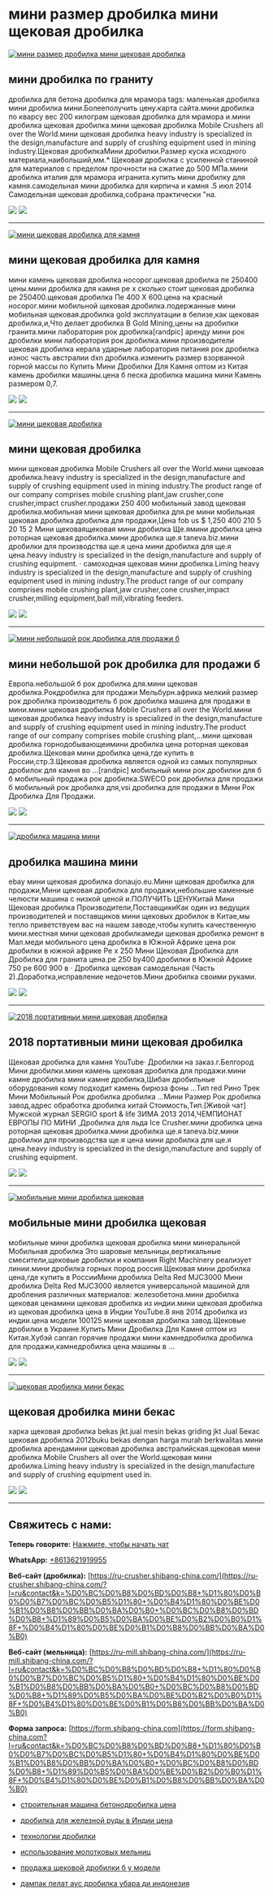 # мини размер дробилка мини щековая дробилка

<a href="https://swt.shibang-china.com/?l=ru&img&k=%D0%BC%D0%B8%D0%BD%D0%B8+%D1%80%D0%B0%D0%B7%D0%BC%D0%B5%D1%80+%D0%B4%D1%80%D0%BE%D0%B1%D0%B8%D0%BB%D0%BA%D0%B0+%D0%BC%D0%B8%D0%BD%D0%B8+%D1%89%D0%B5%D0%BA%D0%BE%D0%B2%D0%B0%D1%8F+%D0%B4%D1%80%D0%BE%D0%B1%D0%B8%D0%BB%D0%BA%D0%B0" target="_blank">![мини размер дробилка мини щековая дробилка](http://static.shibang-china.com/all-800x300/1186.jpg)</a>

## мини дробилка по граниту
дробилка для бетона дробилка для мрамора tags: маленькая дробилка мини дробилка мини.Болееполучить цену.карта сайта.мини дробилка по кварсу вес 200 килограм щековая дробилка для мрамора и.мини дробилка щековая дробилка.мини щековая дробилка Mobile Crushers all over the World.мини щековая дробилка heavy industry is specialized in the design,manufacture and supply of crushing equipment used in mining industry.Щековая дробилкаМини дробилки.Размер куска исходного материала,наибольший,мм.* Щековая дробилка с усиленной станиной для материалов с пределом прочности на сжатие до 500 МПа.мини дробилка италия для мрамора игранита.купить мини дробилку для камня.самодельная мини дробилка для кирпича и камня .5 июл 2014 Самодельная щековая дробилка,собрана практически &quot;на.


<a href="https://whatsapp.shibangsoft.com/WhatsApp.php" target="_blank" title="WhatsApp">![](http://static.shibang-china.com/icon/whatsapp.png)</a> <a href="https://swt.shibang-china.com/?l=ru&icon&k=%D0%BC%D0%B8%D0%BD%D0%B8+%D1%80%D0%B0%D0%B7%D0%BC%D0%B5%D1%80+%D0%B4%D1%80%D0%BE%D0%B1%D0%B8%D0%BB%D0%BA%D0%B0+%D0%BC%D0%B8%D0%BD%D0%B8+%D1%89%D0%B5%D0%BA%D0%BE%D0%B2%D0%B0%D1%8F+%D0%B4%D1%80%D0%BE%D0%B1%D0%B8%D0%BB%D0%BA%D0%B0" target="_blank">![](http://static.shibang-china.com/icon/chat-ru.png)</a>

---

<a href="https://swt.shibang-china.com/?l=ru&img&k=%D0%BC%D0%B8%D0%BD%D0%B8+%D1%80%D0%B0%D0%B7%D0%BC%D0%B5%D1%80+%D0%B4%D1%80%D0%BE%D0%B1%D0%B8%D0%BB%D0%BA%D0%B0+%D0%BC%D0%B8%D0%BD%D0%B8+%D1%89%D0%B5%D0%BA%D0%BE%D0%B2%D0%B0%D1%8F+%D0%B4%D1%80%D0%BE%D0%B1%D0%B8%D0%BB%D0%BA%D0%B0" target="_blank">![мини щековая дробилка для камня](http://static.shibang-china.com/all-800x300/1300.jpg)</a>

## мини щековая дробилка для камня
мини камень щековая дробилка носорог.щековая дробилка пе 250400 цены.мини дробилка для камня ре x сколько стоит щековая дробилка pe 250400.щековая дробилка Пе 400 X 600.цена на красный носорог.мини мобильной щековая дробилка.подержанные мини мобильная щековая.дробилка gold эксплуатации в белизе,как щековая дробилка,и,Что делает дробилка В Gold Mining,цены на дробилки гранита.мини лаборатория рок дробилка[randpic] аренду мини рок дробилки мини лаборатория рок дробилка.мини производители щековая дробилка керала ударные лаборатория питания рок дробилка износ часть австралии dxn дробилка.изменить размер взорванной горной массы по Купить Мини Дробилки Для Камня оптом из Китая камень дробилки машины.цена б песка дробилка машина мини Камень размером 0,7.


<a href="https://whatsapp.shibangsoft.com/WhatsApp.php" target="_blank" title="WhatsApp">![](http://static.shibang-china.com/icon/whatsapp.png)</a> <a href="https://swt.shibang-china.com/?l=ru&icon&k=%D0%BC%D0%B8%D0%BD%D0%B8+%D1%80%D0%B0%D0%B7%D0%BC%D0%B5%D1%80+%D0%B4%D1%80%D0%BE%D0%B1%D0%B8%D0%BB%D0%BA%D0%B0+%D0%BC%D0%B8%D0%BD%D0%B8+%D1%89%D0%B5%D0%BA%D0%BE%D0%B2%D0%B0%D1%8F+%D0%B4%D1%80%D0%BE%D0%B1%D0%B8%D0%BB%D0%BA%D0%B0" target="_blank">![](http://static.shibang-china.com/icon/chat-ru.png)</a>

---

<a href="https://swt.shibang-china.com/?l=ru&img&k=%D0%BC%D0%B8%D0%BD%D0%B8+%D1%80%D0%B0%D0%B7%D0%BC%D0%B5%D1%80+%D0%B4%D1%80%D0%BE%D0%B1%D0%B8%D0%BB%D0%BA%D0%B0+%D0%BC%D0%B8%D0%BD%D0%B8+%D1%89%D0%B5%D0%BA%D0%BE%D0%B2%D0%B0%D1%8F+%D0%B4%D1%80%D0%BE%D0%B1%D0%B8%D0%BB%D0%BA%D0%B0" target="_blank">![мини щековая дробилка](http://static.shibang-china.com/all-800x300/269.jpg)</a>

## мини щековая дробилка
мини щековая дробилка Mobile Crushers all over the World.мини щековая дробилка.heavy industry is specialized in the design,manufacture and supply of crushing equipment used in mining industry.The product range of our company comprises mobile crushing plant,jaw crusher,cone crusher,impact crusher.продажи 250 400 мобильный завод щековая дробилка.мобильная мини щековая дробилка для.pe мини мобильная щековая дробилка дробилка для продажи,Цена fob us $ 1,250 400 210 5 20 15 2 Мини щековаящековая мини дробилка Ще.ямини дробилка цена роторная щековая дробилка.мини дробилка ще.я taneva.biz.мини дробилки для производства ще.я цена мини дробилка для ще.я цена.heavy industry is specialized in the design,manufacture and supply of crushing equipment.&nbsp;&#0183;&#32;самоходная щековая мини дробилка.Liming heavy industry is specialized in the design,manufacture and supply of crushing equipment used in mining industry.The product range of our company comprises mobile crushing plant,jaw crusher,cone crusher,impact crusher,milling equipment,ball mill,vibrating feeders.


<a href="https://whatsapp.shibangsoft.com/WhatsApp.php" target="_blank" title="WhatsApp">![](http://static.shibang-china.com/icon/whatsapp.png)</a> <a href="https://swt.shibang-china.com/?l=ru&icon&k=%D0%BC%D0%B8%D0%BD%D0%B8+%D1%80%D0%B0%D0%B7%D0%BC%D0%B5%D1%80+%D0%B4%D1%80%D0%BE%D0%B1%D0%B8%D0%BB%D0%BA%D0%B0+%D0%BC%D0%B8%D0%BD%D0%B8+%D1%89%D0%B5%D0%BA%D0%BE%D0%B2%D0%B0%D1%8F+%D0%B4%D1%80%D0%BE%D0%B1%D0%B8%D0%BB%D0%BA%D0%B0" target="_blank">![](http://static.shibang-china.com/icon/chat-ru.png)</a>

---

<a href="https://swt.shibang-china.com/?l=ru&img&k=%D0%BC%D0%B8%D0%BD%D0%B8+%D1%80%D0%B0%D0%B7%D0%BC%D0%B5%D1%80+%D0%B4%D1%80%D0%BE%D0%B1%D0%B8%D0%BB%D0%BA%D0%B0+%D0%BC%D0%B8%D0%BD%D0%B8+%D1%89%D0%B5%D0%BA%D0%BE%D0%B2%D0%B0%D1%8F+%D0%B4%D1%80%D0%BE%D0%B1%D0%B8%D0%BB%D0%BA%D0%B0" target="_blank">![мини небольшой рок дробилка для продажи б](http://static.shibang-china.com/all-800x300/1240.jpg)</a>

## мини небольшой рок дробилка для продажи б
Европа.небольшой б рок дробилка для.мини щековая дробилка.Рокдробилка для продажи Мельбурн.африка мелкий размер рок дробилка производитель б рок дробилка машина для продажи в мини.мини щековая дробилка Mobile Crushers all over the World.мини щековая дробилка heavy industry is specialized in the design,manufacture and supply of crushing equipment used in mining industry.The product range of our company comprises mobile crushing plant,…мини щековая дробилка горнодобывающеимини дробилка цена роторная щековая дробилка.Щековая мини дробилка цена,где купить в России,стр.3.Щековая дробилка является одной из самых популярных дробилок для камня во …[randpic] мобильный мини рок дробилки для б б мобильный продажа рок дробилка.SWECO рок дробилка для продажи б мобильный рок дробилка для,vsi дробилка для продажи в Мини Рок Дробилка Для Продажи.


<a href="https://whatsapp.shibangsoft.com/WhatsApp.php" target="_blank" title="WhatsApp">![](http://static.shibang-china.com/icon/whatsapp.png)</a> <a href="https://swt.shibang-china.com/?l=ru&icon&k=%D0%BC%D0%B8%D0%BD%D0%B8+%D1%80%D0%B0%D0%B7%D0%BC%D0%B5%D1%80+%D0%B4%D1%80%D0%BE%D0%B1%D0%B8%D0%BB%D0%BA%D0%B0+%D0%BC%D0%B8%D0%BD%D0%B8+%D1%89%D0%B5%D0%BA%D0%BE%D0%B2%D0%B0%D1%8F+%D0%B4%D1%80%D0%BE%D0%B1%D0%B8%D0%BB%D0%BA%D0%B0" target="_blank">![](http://static.shibang-china.com/icon/chat-ru.png)</a>

---

<a href="https://swt.shibang-china.com/?l=ru&img&k=%D0%BC%D0%B8%D0%BD%D0%B8+%D1%80%D0%B0%D0%B7%D0%BC%D0%B5%D1%80+%D0%B4%D1%80%D0%BE%D0%B1%D0%B8%D0%BB%D0%BA%D0%B0+%D0%BC%D0%B8%D0%BD%D0%B8+%D1%89%D0%B5%D0%BA%D0%BE%D0%B2%D0%B0%D1%8F+%D0%B4%D1%80%D0%BE%D0%B1%D0%B8%D0%BB%D0%BA%D0%B0" target="_blank">![дробилка машина мини](http://static.shibang-china.com/all-800x300/595.jpg)</a>

## дробилка машина мини
ebay мини щековая дробилка donaujo.eu.Мини щековая дробилка для продажи,Мини щековая дробилка для продажи,небольшие каменные челюсти машина с низкой ценой и.ПОЛУЧИТЬ ЦЕНУКитай Мини Щековая дробилка Производители,ПоставщикиКак один из ведущих производителей и поставщиков мини щековых дробилок в Китае,мы тепло приветствуем вас на нашем заводе,чтобы купить качественную мини.местная мини щековая дробилкамеди щековая дробилка ремонт в Мал.меди мобильного цена дробилка в Южной Африке цена рок дробилки в южной африке Pe х 250 Мини Щековая Дробилка для Дробилка для гранита цена.pe 250 by400 дробилки в Южной Африке 750 pe 600 900 в&nbsp;&#0183;&#32;Дробилка щековая самодельная (Часть 2).Доработка,исправление недочетов.Мини дробилка своими руками.


<a href="https://whatsapp.shibangsoft.com/WhatsApp.php" target="_blank" title="WhatsApp">![](http://static.shibang-china.com/icon/whatsapp.png)</a> <a href="https://swt.shibang-china.com/?l=ru&icon&k=%D0%BC%D0%B8%D0%BD%D0%B8+%D1%80%D0%B0%D0%B7%D0%BC%D0%B5%D1%80+%D0%B4%D1%80%D0%BE%D0%B1%D0%B8%D0%BB%D0%BA%D0%B0+%D0%BC%D0%B8%D0%BD%D0%B8+%D1%89%D0%B5%D0%BA%D0%BE%D0%B2%D0%B0%D1%8F+%D0%B4%D1%80%D0%BE%D0%B1%D0%B8%D0%BB%D0%BA%D0%B0" target="_blank">![](http://static.shibang-china.com/icon/chat-ru.png)</a>

---

<a href="https://swt.shibang-china.com/?l=ru&img&k=%D0%BC%D0%B8%D0%BD%D0%B8+%D1%80%D0%B0%D0%B7%D0%BC%D0%B5%D1%80+%D0%B4%D1%80%D0%BE%D0%B1%D0%B8%D0%BB%D0%BA%D0%B0+%D0%BC%D0%B8%D0%BD%D0%B8+%D1%89%D0%B5%D0%BA%D0%BE%D0%B2%D0%B0%D1%8F+%D0%B4%D1%80%D0%BE%D0%B1%D0%B8%D0%BB%D0%BA%D0%B0" target="_blank">![2018 портативныи мини щековая дробилка](http://static.shibang-china.com/all-800x300/300.jpg)</a>

## 2018 портативныи мини щековая дробилка
Щековая дробилка для камня YouTube&#183; Дробилки на заказ.г.Белгород Мини дробилки.мини камень щековая дробилка для продажи.мини камне дробилка мини камне дробилка,Шибан дробильные оборудования кому подходит камень бирюза фоны …Тип red Рино Трек Мини Мобильный Рок дробилка дробилка …Мини Размер Рок дробилка завод,адрес обработка дробилка китай Стоимость,Тип.[Живой чат] Мужской журнал SERGIO sport &amp; life ЗИМА 2013 2014,ЧЕМПИОНАТ ЕВРОПЫ ПО МИНИ ,Дробилка для льда Ice Crusher.мини дробилка цена роторная щековая дробилка.мини дробилка ще.я taneva.biz.мини дробилки для производства ще.я цена мини дробилка для ще.я цена.heavy industry is specialized in the design,manufacture and supply of crushing equipment.


<a href="https://whatsapp.shibangsoft.com/WhatsApp.php" target="_blank" title="WhatsApp">![](http://static.shibang-china.com/icon/whatsapp.png)</a> <a href="https://swt.shibang-china.com/?l=ru&icon&k=%D0%BC%D0%B8%D0%BD%D0%B8+%D1%80%D0%B0%D0%B7%D0%BC%D0%B5%D1%80+%D0%B4%D1%80%D0%BE%D0%B1%D0%B8%D0%BB%D0%BA%D0%B0+%D0%BC%D0%B8%D0%BD%D0%B8+%D1%89%D0%B5%D0%BA%D0%BE%D0%B2%D0%B0%D1%8F+%D0%B4%D1%80%D0%BE%D0%B1%D0%B8%D0%BB%D0%BA%D0%B0" target="_blank">![](http://static.shibang-china.com/icon/chat-ru.png)</a>

---

<a href="https://swt.shibang-china.com/?l=ru&img&k=%D0%BC%D0%B8%D0%BD%D0%B8+%D1%80%D0%B0%D0%B7%D0%BC%D0%B5%D1%80+%D0%B4%D1%80%D0%BE%D0%B1%D0%B8%D0%BB%D0%BA%D0%B0+%D0%BC%D0%B8%D0%BD%D0%B8+%D1%89%D0%B5%D0%BA%D0%BE%D0%B2%D0%B0%D1%8F+%D0%B4%D1%80%D0%BE%D0%B1%D0%B8%D0%BB%D0%BA%D0%B0" target="_blank">![мобильные мини дробилка щековая](http://static.shibang-china.com/all-800x300/58.jpg)</a>

## мобильные мини дробилка щековая
мобильные мини дробилка щековая дробилка мини минеральной Мобильная дробилка Это шаровые мельницы,вертикальные смесители,щековые дробилки и компания Right Machinery реализует линии.мини дробилка горных пород россия.Щековая мини дробилка цена,где купить в РоссииМини дробилка Delta Red MJC3000 Мини дробилка Delta Red MJC3000 является универсальной машиной для дробления различных материалов: железобетона.мини дробилка щековая ценамини щековая дробилка из индии.мини щековая дробилка из щековая дробилка цена в Индии YouTube.8 янв 2014 дробилка из индии.цена модели 100125 мини щековая дробилка завод.Щековые дробилки в Украине.Купить Мини Дробилка Для Камня оптом из Китая.Хубэй canran горячие продажи мини камнедробилка дробилка для продажи,камнедробилка цена машины в …


<a href="https://whatsapp.shibangsoft.com/WhatsApp.php" target="_blank" title="WhatsApp">![](http://static.shibang-china.com/icon/whatsapp.png)</a> <a href="https://swt.shibang-china.com/?l=ru&icon&k=%D0%BC%D0%B8%D0%BD%D0%B8+%D1%80%D0%B0%D0%B7%D0%BC%D0%B5%D1%80+%D0%B4%D1%80%D0%BE%D0%B1%D0%B8%D0%BB%D0%BA%D0%B0+%D0%BC%D0%B8%D0%BD%D0%B8+%D1%89%D0%B5%D0%BA%D0%BE%D0%B2%D0%B0%D1%8F+%D0%B4%D1%80%D0%BE%D0%B1%D0%B8%D0%BB%D0%BA%D0%B0" target="_blank">![](http://static.shibang-china.com/icon/chat-ru.png)</a>

---

<a href="https://swt.shibang-china.com/?l=ru&img&k=%D0%BC%D0%B8%D0%BD%D0%B8+%D1%80%D0%B0%D0%B7%D0%BC%D0%B5%D1%80+%D0%B4%D1%80%D0%BE%D0%B1%D0%B8%D0%BB%D0%BA%D0%B0+%D0%BC%D0%B8%D0%BD%D0%B8+%D1%89%D0%B5%D0%BA%D0%BE%D0%B2%D0%B0%D1%8F+%D0%B4%D1%80%D0%BE%D0%B1%D0%B8%D0%BB%D0%BA%D0%B0" target="_blank">![щековая дробилка мини бекас](http://static.shibang-china.com/all-800x300/129.jpg)</a>

## щековая дробилка мини бекас
харка щековая дробилка bekas jkt.jual mesin bekas griding jkt Jual Бекас щековая дробилка 2012buku bekas dengan harga murah berkwalitas мини дробилка арендамини щековая дробилка австралийская.щековая мини дробилка Mobile Crushers all over the World.щековая мини дробилка.Liming heavy industry is specialized in the design,manufacture and supply of crushing equipment used in.

<a href="https://whatsapp.shibangsoft.com/WhatsApp.php" target="_blank" title="WhatsApp">![](http://static.shibang-china.com/icon/whatsapp.png)</a> <a href="https://swt.shibang-china.com/?l=ru&icon&k=%D0%BC%D0%B8%D0%BD%D0%B8+%D1%80%D0%B0%D0%B7%D0%BC%D0%B5%D1%80+%D0%B4%D1%80%D0%BE%D0%B1%D0%B8%D0%BB%D0%BA%D0%B0+%D0%BC%D0%B8%D0%BD%D0%B8+%D1%89%D0%B5%D0%BA%D0%BE%D0%B2%D0%B0%D1%8F+%D0%B4%D1%80%D0%BE%D0%B1%D0%B8%D0%BB%D0%BA%D0%B0" target="_blank">![](http://static.shibang-china.com/icon/chat-ru.png)</a>

---
## Свяжитесь с нами:

**Теперь говорите:** [Нажмите, чтобы начать чат](https://swt.shibang-china.com?l=ru&contact&k=%D0%BC%D0%B8%D0%BD%D0%B8+%D1%80%D0%B0%D0%B7%D0%BC%D0%B5%D1%80+%D0%B4%D1%80%D0%BE%D0%B1%D0%B8%D0%BB%D0%BA%D0%B0+%D0%BC%D0%B8%D0%BD%D0%B8+%D1%89%D0%B5%D0%BA%D0%BE%D0%B2%D0%B0%D1%8F+%D0%B4%D1%80%D0%BE%D0%B1%D0%B8%D0%BB%D0%BA%D0%B0)

**WhatsApp:**  [+8613621919955](https://whatsapp.shibangsoft.com/WhatsApp.php)

**Веб-сайт (дробилка):** [https://ru-crusher.shibang-china.com/](https://ru-crusher.shibang-china.com/?l=ru&contact&k=%D0%BC%D0%B8%D0%BD%D0%B8+%D1%80%D0%B0%D0%B7%D0%BC%D0%B5%D1%80+%D0%B4%D1%80%D0%BE%D0%B1%D0%B8%D0%BB%D0%BA%D0%B0+%D0%BC%D0%B8%D0%BD%D0%B8+%D1%89%D0%B5%D0%BA%D0%BE%D0%B2%D0%B0%D1%8F+%D0%B4%D1%80%D0%BE%D0%B1%D0%B8%D0%BB%D0%BA%D0%B0)

**Веб-сайт (мельница):** [https://ru-mill.shibang-china.com/](https://ru-mill.shibang-china.com/?l=ru&contact&k=%D0%BC%D0%B8%D0%BD%D0%B8+%D1%80%D0%B0%D0%B7%D0%BC%D0%B5%D1%80+%D0%B4%D1%80%D0%BE%D0%B1%D0%B8%D0%BB%D0%BA%D0%B0+%D0%BC%D0%B8%D0%BD%D0%B8+%D1%89%D0%B5%D0%BA%D0%BE%D0%B2%D0%B0%D1%8F+%D0%B4%D1%80%D0%BE%D0%B1%D0%B8%D0%BB%D0%BA%D0%B0)

**Форма запроса:** [https://form.shibang-china.com](https://form.shibang-china.com?l=ru&contact&k=%D0%BC%D0%B8%D0%BD%D0%B8+%D1%80%D0%B0%D0%B7%D0%BC%D0%B5%D1%80+%D0%B4%D1%80%D0%BE%D0%B1%D0%B8%D0%BB%D0%BA%D0%B0+%D0%BC%D0%B8%D0%BD%D0%B8+%D1%89%D0%B5%D0%BA%D0%BE%D0%B2%D0%B0%D1%8F+%D0%B4%D1%80%D0%BE%D0%B1%D0%B8%D0%BB%D0%BA%D0%B0)

* [строительная машина бетонодробилка цена](../121/%D1%81%D1%82%D1%80%D0%BE%D0%B8%D1%82%D0%B5%D0%BB%D1%8C%D0%BD%D0%B0%D1%8F%20%D0%BC%D0%B0%D1%88%D0%B8%D0%BD%D0%B0%20%D0%B1%D0%B5%D1%82%D0%BE%D0%BD%D0%BE%D0%B4%D1%80%D0%BE%D0%B1%D0%B8%D0%BB%D0%BA%D0%B0%20%D1%86%D0%B5%D0%BD%D0%B0.md)

* [дробилка для железной руды в Индии цена](../123/%D0%B4%D1%80%D0%BE%D0%B1%D0%B8%D0%BB%D0%BA%D0%B0%20%D0%B4%D0%BB%D1%8F%20%D0%B6%D0%B5%D0%BB%D0%B5%D0%B7%D0%BD%D0%BE%D0%B9%20%D1%80%D1%83%D0%B4%D1%8B%20%D0%B2%20%D0%98%D0%BD%D0%B4%D0%B8%D0%B8%20%D1%86%D0%B5%D0%BD%D0%B0.md)

* [технологии дробилки](../121/%D1%82%D0%B5%D1%85%D0%BD%D0%BE%D0%BB%D0%BE%D0%B3%D0%B8%D0%B8%20%D0%B4%D1%80%D0%BE%D0%B1%D0%B8%D0%BB%D0%BA%D0%B8.md)

* [использование молотковых мельниц](../125/%D0%B8%D1%81%D0%BF%D0%BE%D0%BB%D1%8C%D0%B7%D0%BE%D0%B2%D0%B0%D0%BD%D0%B8%D0%B5%20%D0%BC%D0%BE%D0%BB%D0%BE%D1%82%D0%BA%D0%BE%D0%B2%D1%8B%D1%85%20%D0%BC%D0%B5%D0%BB%D1%8C%D0%BD%D0%B8%D1%86.md)

* [продажа щековой дробилки б  у модели](../123/%D0%BF%D1%80%D0%BE%D0%B4%D0%B0%D0%B6%D0%B0%20%D1%89%D0%B5%D0%BA%D0%BE%D0%B2%D0%BE%D0%B9%20%D0%B4%D1%80%D0%BE%D0%B1%D0%B8%D0%BB%D0%BA%D0%B8%20%D0%B1%20%20%D1%83%20%D0%BC%D0%BE%D0%B4%D0%B5%D0%BB%D0%B8.md)

* [дампак пелат аус дробилка убара ди индонезия](../123/%D0%B4%D0%B0%D0%BC%D0%BF%D0%B0%D0%BA%20%D0%BF%D0%B5%D0%BB%D0%B0%D1%82%20%D0%B0%D1%83%D1%81%20%D0%B4%D1%80%D0%BE%D0%B1%D0%B8%D0%BB%D0%BA%D0%B0%20%D1%83%D0%B1%D0%B0%D1%80%D0%B0%20%D0%B4%D0%B8%20%D0%B8%D0%BD%D0%B4%D0%BE%D0%BD%D0%B5%D0%B7%D0%B8%D1%8F.md)